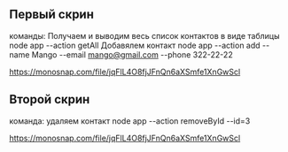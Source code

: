 ## Первый скрин

команды:
Получаем и выводим весь список контактов в виде таблицы
node app --action getAll
Добавялем контакт
node app --action add --name Mango --email mango@gmail.com --phone 322-22-22

https://monosnap.com/file/jqFlL4O8fjJFnQn6aXSmfe1XnGwScl

## Второй скрин

команда:
удаляем контакт
node app --action removeById --id=3

https://monosnap.com/file/jqFlL4O8fjJFnQn6aXSmfe1XnGwScl
